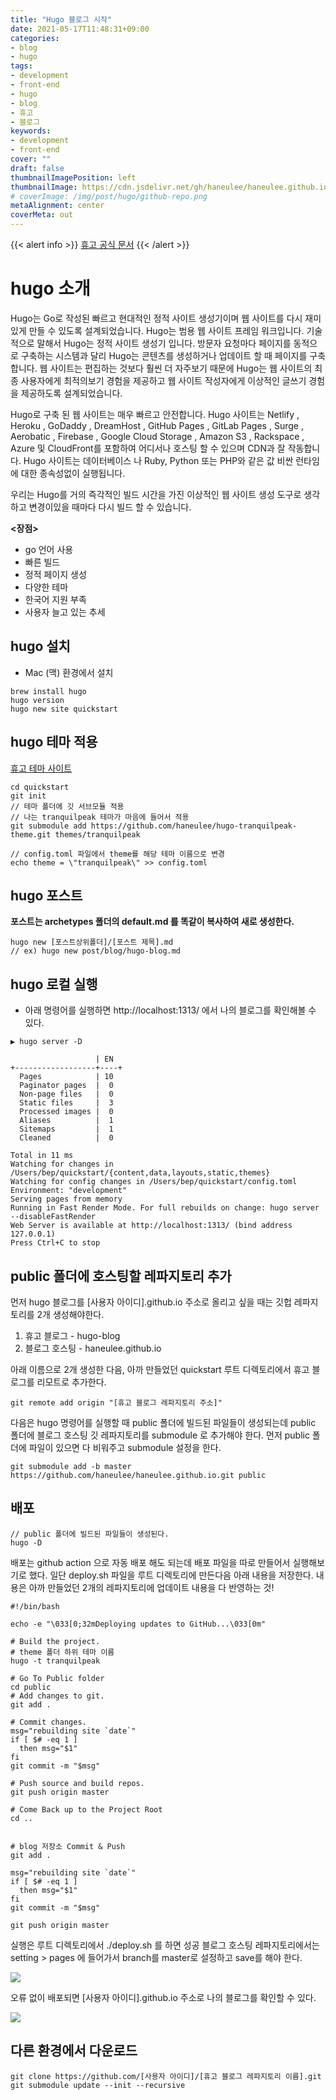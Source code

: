 ```yaml
---
title: "Hugo 블로그 시작"
date: 2021-05-17T11:48:31+09:00
categories: 
- blog
- hugo
tags: 
- development
- front-end
- hugo
- blog
- 휴고
- 블로그
keywords: 
- development
- front-end
cover: ""
draft: false
thumbnailImagePosition: left
thumbnailImage: https://cdn.jsdelivr.net/gh/haneulee/haneulee.github.io/img/post/hugo/github-site.png
# coverImage: /img/post/hugo/github-repo.png
metaAlignment: center
coverMeta: out
---
```


<!--toc-->

{{< alert info >}}
[휴고 공식 문서](https://gohugo.io/about/what-is-hugo/)
{{< /alert >}}

# hugo 소개
Hugo는 Go로 작성된 빠르고 현대적인 정적 사이트 생성기이며 웹 사이트를 다시 재미있게 만들 수 있도록 설계되었습니다.
Hugo는 범용 웹 사이트 프레임 워크입니다. 기술적으로 말해서 Hugo는 정적 사이트 생성기 입니다. 방문자 요청마다 페이지를 동적으로 구축하는 시스템과 달리 Hugo는 콘텐츠를 생성하거나 업데이트 할 때 페이지를 구축합니다. 웹 사이트는 편집하는 것보다 훨씬 더 자주보기 때문에 Hugo는 웹 사이트의 최종 사용자에게 최적의보기 경험을 제공하고 웹 사이트 작성자에게 이상적인 글쓰기 경험을 제공하도록 설계되었습니다.

Hugo로 구축 된 웹 사이트는 매우 빠르고 안전합니다. Hugo 사이트는 Netlify , Heroku , GoDaddy , DreamHost , GitHub Pages , GitLab Pages , Surge , Aerobatic , Firebase , Google Cloud Storage , Amazon S3 , Rackspace , Azure 및 CloudFront를 포함하여 어디서나 호스팅 할 수 있으며 CDN과 잘 작동합니다. Hugo 사이트는 데이터베이스 나 Ruby, Python 또는 PHP와 같은 값 비싼 런타임에 대한 종속성없이 실행됩니다.

우리는 Hugo를 거의 즉각적인 빌드 시간을 가진 이상적인 웹 사이트 생성 도구로 생각하고 변경이있을 때마다 다시 빌드 할 수 있습니다.

**<장점>**
- go 언어 사용
- 빠른 빌드
- 정적 페이지 생성
- 다양한 테마
- 한국어 지원 부족
- 사용자 늘고 있는 추세


## hugo 설치
- Mac (맥) 환경에서 설치

```
brew install hugo 
hugo version
hugo new site quickstart
```

## hugo 테마 적용
[휴고 테마 사이트](https://themes.gohugo.io/)

```
cd quickstart
git init
// 테마 폴더에 깃 서브모듈 적용
// 나는 tranquilpeak 테마가 마음에 들어서 적용
git submodule add https://github.com/haneulee/hugo-tranquilpeak-theme.git themes/tranquilpeak

// config.toml 파일에서 theme를 해당 테마 이름으로 변경
echo theme = \"tranquilpeak\" >> config.toml
```

## hugo 포스트
**포스트는 archetypes 폴더의 default.md 를 똑같이 복사하여 새로 생성한다.**
```
hugo new [포스트상위폴더]/[포스트 제목].md
// ex) hugo new post/blog/hugo-blog.md
```

## hugo 로컬 실행
- 아래 명령어를 실행하면 http://localhost:1313/ 에서 나의 블로그를 확인해볼 수 있다. 

```
▶ hugo server -D

                   | EN
+------------------+----+
  Pages            | 10
  Paginator pages  |  0
  Non-page files   |  0
  Static files     |  3
  Processed images |  0
  Aliases          |  1
  Sitemaps         |  1
  Cleaned          |  0

Total in 11 ms
Watching for changes in /Users/bep/quickstart/{content,data,layouts,static,themes}
Watching for config changes in /Users/bep/quickstart/config.toml
Environment: "development"
Serving pages from memory
Running in Fast Render Mode. For full rebuilds on change: hugo server --disableFastRender
Web Server is available at http://localhost:1313/ (bind address 127.0.0.1)
Press Ctrl+C to stop
```
## public 폴더에 호스팅할 레파지토리 추가
 
먼저 hugo 블로그를 [사용자 아이디].github.io 주소로 올리고 싶을 때는 
깃헙 레파지토리를 2개 생성해야한다. 

1. 휴고 블로그  - hugo-blog
2. 블로그 호스팅 - haneulee.github.io

아래 이름으로 2개 생성한 다음, 아까 만들었던 quickstart 루트 디렉토리에서 
휴고 블로그를 리모트로 추가한다. 

```
git remote add origin "[휴고 블로그 레파지토리 주소]"
```

다음은 hugo 명령어를 실행할 때 public 폴더에 빌드된 파일들이 생성되는데 
public 폴더에 블로그 호스팅 깃 레파지토리를 submodule 로 추가해야 한다.
먼저 public 폴더에 파일이 있으면 다 비워주고 submodule 설정을 한다.

```
git submodule add -b master https://github.com/haneulee/haneulee.github.io.git public
```

## 배포 
```
// public 폴더에 빌드된 파일들이 생성된다.
hugo -D 
```

배포는 github action 으로 자동 배포 해도 되는데
배포 파일을 따로 만들어서 실행해보기로 했다.
일단 deploy.sh 파일을 루트 디렉토리에 만든다음 
아래 내용을 저장한다. 내용은 아까 만들었던 2개의 레파지토리에 업데이트 내용을 다 반영하는 것!

```
#!/bin/bash

echo -e "\033[0;32mDeploying updates to GitHub...\033[0m"

# Build the project.
# theme 폴더 하위 테마 이름
hugo -t tranquilpeak

# Go To Public folder
cd public
# Add changes to git.
git add .

# Commit changes.
msg="rebuilding site `date`"
if [ $# -eq 1 ]
  then msg="$1"
fi
git commit -m "$msg"

# Push source and build repos.
git push origin master

# Come Back up to the Project Root
cd ..


# blog 저장소 Commit & Push
git add .

msg="rebuilding site `date`"
if [ $# -eq 1 ]
  then msg="$1"
fi
git commit -m "$msg"

git push origin master

```

실행은 루트 디렉토리에서 ./deploy.sh 를 하면 성공
블로그 호스팅 레파지토리에서는 setting > pages 에 들어가서
branch를 master로 설정하고 save를 해야 한다. 

![](https://cdn.jsdelivr.net/gh/haneulee/haneulee.github.io/img/post/hugo/github-repo.png)

오류 없이 배포되면 
[사용자 아이디].github.io 주소로 나의 블로그를 확인할 수 있다.

![](https://cdn.jsdelivr.net/gh/haneulee/haneulee.github.io/img/post/hugo/github-site.png)

## 다른 환경에서 다운로드 


```
git clone https://github.com/[사용자 아이디]/[휴고 블로그 레파지토리 이름].git
git submodule update --init --recursive

```